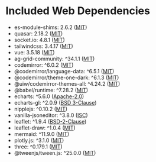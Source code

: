 # Included Web Dependencies

- es-module-shims: 2.6.2 ([MIT](https://opensource.org/licenses/MIT))
- quasar: 2.18.2 ([MIT](https://opensource.org/licenses/MIT))
- socket.io: 4.8.1 ([MIT](https://opensource.org/licenses/MIT))
- tailwindcss: 3.4.17 ([MIT](https://opensource.org/licenses/MIT))
- vue: 3.5.18 ([MIT](https://opensource.org/licenses/MIT))
- ag-grid-community: ^34.1.1 ([MIT](https://opensource.org/licenses/MIT))
- codemirror: ^6.0.2 ([MIT](https://opensource.org/licenses/MIT))
- @codemirror/language-data: ^6.5.1 ([MIT](https://opensource.org/licenses/MIT))
- @codemirror/theme-one-dark: ^6.1.3 ([MIT](https://opensource.org/licenses/MIT))
- @uiw/codemirror-themes-all: ^4.24.2 ([MIT](https://opensource.org/licenses/MIT))
- @babel/runtime: ^7.28.2 ([MIT](https://opensource.org/licenses/MIT))
- echarts: ^5.6.0 ([Apache-2.0](https://opensource.org/licenses/Apache-2.0))
- echarts-gl: ^2.0.9 ([BSD 3-Clause](https://opensource.org/licenses/BSD-3-Clause))
- nipplejs: ^0.10.2 ([MIT](https://opensource.org/licenses/MIT))
- vanilla-jsoneditor: ^3.8.0 ([ISC](https://opensource.org/licenses/ISC))
- leaflet: ^1.9.4 ([BSD-2-Clause](https://opensource.org/licenses/BSD-2-Clause))
- leaflet-draw: ^1.0.4 ([MIT](https://opensource.org/licenses/MIT))
- mermaid: ^11.9.0 ([MIT](https://opensource.org/licenses/MIT))
- plotly.js: ^3.1.0 ([MIT](https://opensource.org/licenses/MIT))
- three: ^0.179.1 ([MIT](https://opensource.org/licenses/MIT))
- @tweenjs/tween.js: ^25.0.0 ([MIT](https://opensource.org/licenses/MIT))
